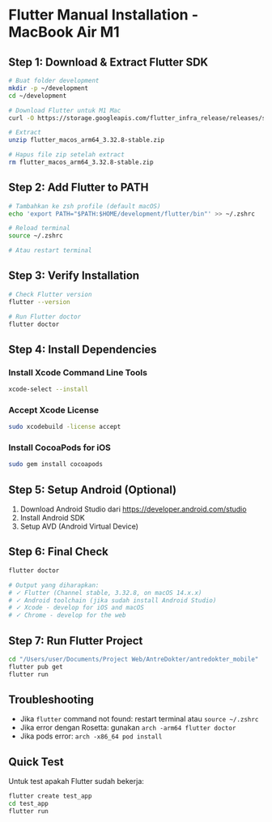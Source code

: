 # Flutter Manual Installation - MacBook Air M1

## Step 1: Download & Extract Flutter SDK
```bash
# Buat folder development
mkdir -p ~/development
cd ~/development

# Download Flutter untuk M1 Mac
curl -O https://storage.googleapis.com/flutter_infra_release/releases/stable/macos/flutter_macos_arm64_3.32.8-stable.zip

# Extract
unzip flutter_macos_arm64_3.32.8-stable.zip

# Hapus file zip setelah extract
rm flutter_macos_arm64_3.32.8-stable.zip
```

## Step 2: Add Flutter to PATH
```bash
# Tambahkan ke zsh profile (default macOS)
echo 'export PATH="$PATH:$HOME/development/flutter/bin"' >> ~/.zshrc

# Reload terminal
source ~/.zshrc

# Atau restart terminal
```

## Step 3: Verify Installation
```bash
# Check Flutter version
flutter --version

# Run Flutter doctor
flutter doctor
```

## Step 4: Install Dependencies

### Install Xcode Command Line Tools
```bash
xcode-select --install
```

### Accept Xcode License
```bash
sudo xcodebuild -license accept
```

### Install CocoaPods for iOS
```bash
sudo gem install cocoapods
```

## Step 5: Setup Android (Optional)
1. Download Android Studio dari https://developer.android.com/studio
2. Install Android SDK
3. Setup AVD (Android Virtual Device)

## Step 6: Final Check
```bash
flutter doctor

# Output yang diharapkan:
# ✓ Flutter (Channel stable, 3.32.8, on macOS 14.x.x)
# ✓ Android toolchain (jika sudah install Android Studio)
# ✓ Xcode - develop for iOS and macOS
# ✓ Chrome - develop for the web
```

## Step 7: Run Flutter Project
```bash
cd "/Users/user/Documents/Project Web/AntreDokter/antredokter_mobile"
flutter pub get
flutter run
```

## Troubleshooting
- Jika `flutter` command not found: restart terminal atau `source ~/.zshrc`
- Jika error dengan Rosetta: gunakan `arch -arm64 flutter doctor`
- Jika pods error: `arch -x86_64 pod install`

## Quick Test
Untuk test apakah Flutter sudah bekerja:
```bash
flutter create test_app
cd test_app
flutter run
```